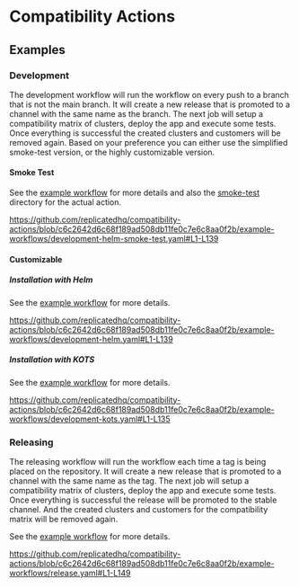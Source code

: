 # Compatibility Actions


## Examples

### Development
The development workflow will run the workflow on every push to a branch that is not the main branch. It will create a new release that is promoted to a channel with the same name as the branch.
The next job will setup a compatibility matrix of clusters, deploy the app and execute some tests. Once everything is successful the created clusters and customers will be removed again.
Based on your preference you can either use the simplified smoke-test version, or the highly customizable version.

#### Smoke Test
See the [example workflow](example-workflows/development-helm-smoke-test.yaml) for more details and also the [smoke-test](smoke-test) directory for the actual action.

https://github.com/replicatedhq/compatibility-actions/blob/c6c2642d6c68f189ad508db11fe0c7e6c8aa0f2b/example-workflows/development-helm-smoke-test.yaml#L1-L139

#### Customizable

##### Installation with Helm
See the [example workflow](example-workflows/development-helm.yaml) for more details.

https://github.com/replicatedhq/compatibility-actions/blob/c6c2642d6c68f189ad508db11fe0c7e6c8aa0f2b/example-workflows/development-helm.yaml#L1-L139

##### Installation with KOTS
See the [example workflow](example-workflows/development-kots.yaml) for more details.

https://github.com/replicatedhq/compatibility-actions/blob/c6c2642d6c68f189ad508db11fe0c7e6c8aa0f2b/example-workflows/development-kots.yaml#L1-L135

### Releasing
The releasing workflow will run the workflow each time a tag is being placed on the repository. It will create a new release that is promoted to a channel with the same name as the tag.
The next job will setup a compatibility matrix of clusters, deploy the app and execute some tests. Once everything is successful the release will be promoted to the stable channel. And the created clusters and customers for the compatibility matrix will be removed again.

See the [example workflow](example-workflows/release.yaml) for more details.

https://github.com/replicatedhq/compatibility-actions/blob/c6c2642d6c68f189ad508db11fe0c7e6c8aa0f2b/example-workflows/release.yaml#L1-L149